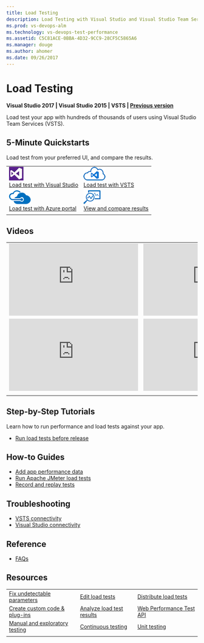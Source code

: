 ```yaml
---
title: Load Testing
description: Load Testing with Visual Studio and Visual Studio Team Services (VSTS)
ms.prod: vs-devops-alm
ms.technology: vs-devops-test-performance
ms.assetid: C5C81ACE-0BBA-4D32-9CC9-28CF5C5865A6
ms.manager: douge
ms.author: ahomer
ms.date: 09/26/2017
---
```


# Load Testing

**Visual Studio 2017 | Visual Studio 2015 | VSTS | [Previous version](https://msdn.microsoft.com/library/dn250793%28v=vs.120%29.aspx)**

Load test your app with hundreds of thousands of users using Visual Studio Team Services (VSTS).

## 5-Minute Quickstarts

Load test from your preferred UI, and compare the results.

| | |
| --- | --- |
| ![icon](_img/visualstudio-icon.png)<br />[Load test with Visual Studio](getting-started-with-performance-testing.md) | ![icon](_img/vsts-icon.png)<br />[Load test with VSTS](get-started-simple-cloud-load-test.md) |
| ![icon](_img/azure-icon.png)<br />[Load test with Azure portal](app-service-web-app-performance-test.md) | ![icon](_img/reviewresults-icon.png)<br />[View and compare results](performance-reports.md) |
| | |

## Videos

| | |
| --- | --- |
| <iframe src="https://channel9.msdn.com/Events/Ignite/New-Zealand-2016/M379/player" width="340" height="190" allowFullScreen="true" frameBorder="0"></iframe> | <iframe src="https://channel9.msdn.com/Blogs/Developer-Support-Series-PGI-Sessions/Developer-Support-Series-Cloud-Load-Testing/player" width="340" height="190" allowFullScreen="true" frameBorder="0"></iframe> |
| <iframe src="https://channel9.msdn.com/Events/TechDays/Techdays-2016-The-Netherlands/Cloud-Based-Load-Testing-of-web-applications-with-Visual-Studio-2015/player" width="340" height="190" allowFullScreen frameBorder="0"></iframe> | <iframe src="https://channel9.msdn.com/Shows/Cloud+Cover/Episode-213-Azure-App-Service-Best-Practices-for-Large-Scale-Applications/player" width="340" height="190" allowFullScreen="true" frameBorder="0"></iframe> |
| | |

## Step-by-Step Tutorials

Learn how to run performance and load tests against your app.

* [Run load tests before release](run-performance-tests-app-before-release.md)

## How-to Guides

* [Add app performance data](get-performance-data-for-load-tests.md)
* [Run Apache JMeter load tests](get-started-jmeter-test.md)
* [Record and replay tests](record-and-replay-cloud-load-tests.md)

## Troubleshooting

* [VSTS connectivity](reference-qa.md#qaconnectts)
* [Visual Studio connectivity](reference-qa.md#troubleshooting)

## Reference

* [FAQs](reference-qa.md)

## Resources

| | | |
| --- | --- | --- |
| [Fix undetectable parameters](https://msdn.microsoft.com/library/ff460245%28v=vs.120%29.aspx) | [Edit load tests](https://msdn.microsoft.com/library/ff406975%28v=vs.120%29.aspx) | [Distribute load tests](https://msdn.microsoft.com/library/dd728093%28v=vs.120%29.aspx) |
| [Create custom code &amp; plug-ins](https://msdn.microsoft.com/library/ee923683%28v=vs.120%29.aspx) |  [Analyze load test results](https://msdn.microsoft.com/library/ee923686%28v=vs.120%29.aspx) | [Web Performance Test API](https://msdn.microsoft.com/library/ms182558%28v=vs.120%29.aspx) |
| [Manual and exploratory testing](../manual-test/index.md) | [Continuous testing](../build-release/test/index.md) | [Unit testing](https://docs.microsoft.com/visualstudio/test/developer-testing-scenarios) |
| | | |

